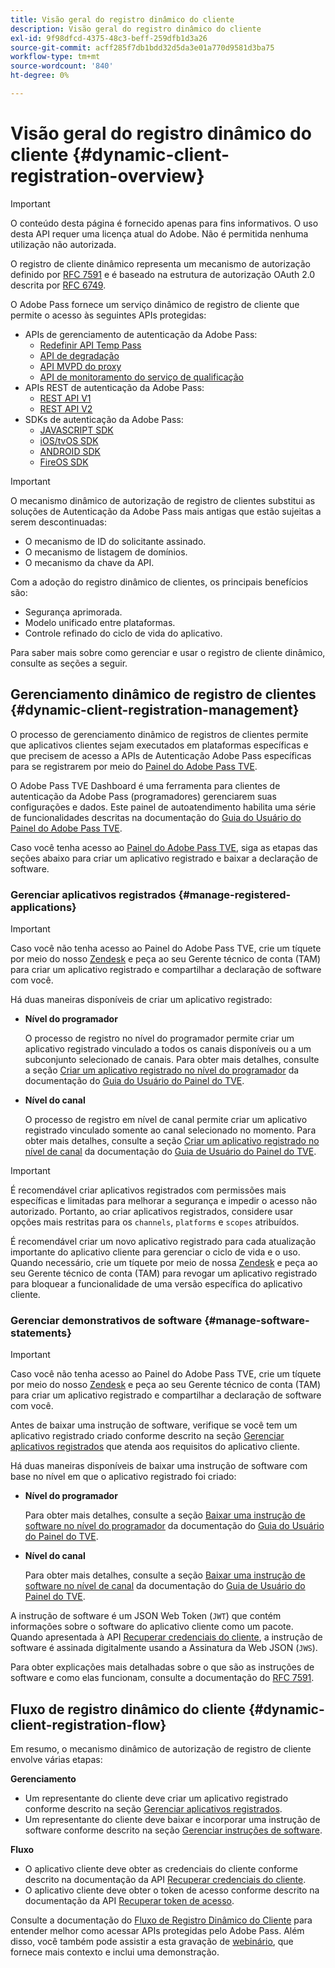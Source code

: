 ```yaml
---
title: Visão geral do registro dinâmico do cliente
description: Visão geral do registro dinâmico do cliente
exl-id: 9f98dfcd-4375-48c3-beff-259dfb1d3a26
source-git-commit: acff285f7db1bdd32d5da3e01a770d9581d3ba75
workflow-type: tm+mt
source-wordcount: '840'
ht-degree: 0%

---
```


# Visão geral do registro dinâmico do cliente {#dynamic-client-registration-overview}

>[!IMPORTANT]
>
> O conteúdo desta página é fornecido apenas para fins informativos. O uso desta API requer uma licença atual do Adobe. Não é permitida nenhuma utilização não autorizada.

O registro de cliente dinâmico representa um mecanismo de autorização definido por [RFC 7591](https://datatracker.ietf.org/doc/html/rfc7591) e é baseado na estrutura de autorização OAuth 2.0 descrita por [RFC 6749](https://datatracker.ietf.org/doc/html/rfc6749).

O Adobe Pass fornece um serviço dinâmico de registro de cliente que permite o acesso às seguintes APIs protegidas:

* APIs de gerenciamento de autenticação da Adobe Pass:
   * [Redefinir API Temp Pass](../reset-temp-pass.md)
   * [API de degradação](../degradation-api-overview.md)
   * [API MVPD do proxy](../proxy-mvpd-webserv.md)
   * [API de monitoramento do serviço de qualificação](../entitlement-service-monitoring-api.md)
* APIs REST de autenticação da Adobe Pass:
   * [REST API V1](../rest-api-reference.md)
   * [REST API V2](../rest-api-v2/apis/rest-api-v2-apis-overview.md)
* SDKs de autenticação da Adobe Pass:
   * [JAVASCRIPT SDK](../javascript-sdk-api-reference.md)
   * [iOS/tvOS SDK](../iostvos-sdk-api-reference.md)
   * [ANDROID SDK](../android-sdk-api-reference.md)
   * [FireOS SDK](../amazon-fireos-native-client-api-reference.md)

>[!IMPORTANT]
>
> O mecanismo dinâmico de autorização de registro de clientes substitui as soluções de Autenticação da Adobe Pass mais antigas que estão sujeitas a serem descontinuadas:
>
> * O mecanismo de ID do solicitante assinado.
> * O mecanismo de listagem de domínios.
> * O mecanismo da chave da API.

Com a adoção do registro dinâmico de clientes, os principais benefícios são:

* Segurança aprimorada.
* Modelo unificado entre plataformas.
* Controle refinado do ciclo de vida do aplicativo.

Para saber mais sobre como gerenciar e usar o registro de cliente dinâmico, consulte as seções a seguir.

## Gerenciamento dinâmico de registro de clientes {#dynamic-client-registration-management}

O processo de gerenciamento dinâmico de registros de clientes permite que aplicativos clientes sejam executados em plataformas específicas e que precisem de acesso a APIs de Autenticação Adobe Pass específicas para se registrarem por meio do [Painel do Adobe Pass TVE](https://console.auth.adobe.com/).

O Adobe Pass TVE Dashboard é uma ferramenta para clientes de autenticação da Adobe Pass (programadores) gerenciarem suas configurações e dados. Este painel de autoatendimento habilita uma série de funcionalidades descritas na documentação do [Guia do Usuário do Painel do Adobe Pass TVE](../tve-dashboard/old-tve-dashboard/tve-dashboard-user-guide.md).

Caso você tenha acesso ao [Painel do Adobe Pass TVE](https://console.auth.adobe.com/), siga as etapas das seções abaixo para criar um aplicativo registrado e baixar a declaração de software.

### Gerenciar aplicativos registrados {#manage-registered-applications}

>[!IMPORTANT]
>
> Caso você não tenha acesso ao Painel do Adobe Pass TVE, crie um tíquete por meio do nosso [Zendesk](https://adobeprimetime.zendesk.com) e peça ao seu Gerente técnico de conta (TAM) para criar um aplicativo registrado e compartilhar a declaração de software com você.

Há duas maneiras disponíveis de criar um aplicativo registrado:

* **Nível do programador**

  O processo de registro no nível do programador permite criar um aplicativo registrado vinculado a todos os canais disponíveis ou a um subconjunto selecionado de canais. Para obter mais detalhes, consulte a seção [Criar um aplicativo registrado no nível do programador](../tve-dashboard/old-tve-dashboard/tve-dashboard-user-guide.md#create-registered-application-programmer-level) da documentação do [Guia do Usuário do Painel do TVE](../tve-dashboard/old-tve-dashboard/tve-dashboard-user-guide.md).


* **Nível do canal**

  O processo de registro em nível de canal permite criar um aplicativo registrado vinculado somente ao canal selecionado no momento. Para obter mais detalhes, consulte a seção [Criar um aplicativo registrado no nível de canal](../tve-dashboard/old-tve-dashboard/tve-dashboard-user-guide.md#create-registered-application-channel-level) da documentação do [Guia de Usuário do Painel do TVE](../tve-dashboard/old-tve-dashboard/tve-dashboard-user-guide.md).

>[!IMPORTANT]
>
> É recomendável criar aplicativos registrados com permissões mais específicas e limitadas para melhorar a segurança e impedir o acesso não autorizado. Portanto, ao criar aplicativos registrados, considere usar opções mais restritas para os `channels`, `platforms` e `scopes` atribuídos.
>
> É recomendável criar um novo aplicativo registrado para cada atualização importante do aplicativo cliente para gerenciar o ciclo de vida e o uso. Quando necessário, crie um tíquete por meio de nossa [Zendesk](https://adobeprimetime.zendesk.com) e peça ao seu Gerente técnico de conta (TAM) para revogar um aplicativo registrado para bloquear a funcionalidade de uma versão específica do aplicativo cliente.

### Gerenciar demonstrativos de software {#manage-software-statements}

>[!IMPORTANT]
>
> Caso você não tenha acesso ao Painel do Adobe Pass TVE, crie um tíquete por meio do nosso [Zendesk](https://adobeprimetime.zendesk.com) e peça ao seu Gerente técnico de conta (TAM) para criar um aplicativo registrado e compartilhar a declaração de software com você.

Antes de baixar uma instrução de software, verifique se você tem um aplicativo registrado criado conforme descrito na seção [Gerenciar aplicativos registrados](#manage-registered-applications) que atenda aos requisitos do aplicativo cliente.

Há duas maneiras disponíveis de baixar uma instrução de software com base no nível em que o aplicativo registrado foi criado:

* **Nível do programador**

  Para obter mais detalhes, consulte a seção [Baixar uma instrução de software no nível do programador](../tve-dashboard/old-tve-dashboard/tve-dashboard-user-guide.md#download-software-statement-programmer-level) da documentação do [Guia do Usuário do Painel do TVE](../tve-dashboard/old-tve-dashboard/tve-dashboard-user-guide.md).

* **Nível do canal**

  Para obter mais detalhes, consulte a seção [Baixar uma instrução de software no nível de canal](../tve-dashboard/old-tve-dashboard/tve-dashboard-user-guide.md#download-software-statement-channel-level) da documentação do [Guia de Usuário do Painel do TVE](../tve-dashboard/old-tve-dashboard/tve-dashboard-user-guide.md).

A instrução de software é um JSON Web Token (`JWT`) que contém informações sobre o software do aplicativo cliente como um pacote. Quando apresentada à API [Recuperar credenciais do cliente](./apis/dynamic-client-registration-apis-retrieve-client-credentials.md), a instrução de software é assinada digitalmente usando a Assinatura da Web JSON (`JWS`).

Para obter explicações mais detalhadas sobre o que são as instruções de software e como elas funcionam, consulte a documentação do [RFC 7591](https://tools.ietf.org/html/rfc7591).

## Fluxo de registro dinâmico do cliente  {#dynamic-client-registration-flow}

Em resumo, o mecanismo dinâmico de autorização de registro de cliente envolve várias etapas:

**Gerenciamento**

* Um representante do cliente deve criar um aplicativo registrado conforme descrito na seção [Gerenciar aplicativos registrados](#manage-registered-applications).
* Um representante do cliente deve baixar e incorporar uma instrução de software conforme descrito na seção [Gerenciar instruções de software](#manage-software-statements).

**Fluxo**

* O aplicativo cliente deve obter as credenciais do cliente conforme descrito na documentação da API [Recuperar credenciais do cliente](./apis/dynamic-client-registration-apis-retrieve-client-credentials.md).
* O aplicativo cliente deve obter o token de acesso conforme descrito na documentação da API [Recuperar token de acesso](./apis/dynamic-client-registration-apis-retrieve-access-token.md).

Consulte a documentação do [Fluxo de Registro Dinâmico do Cliente](./flows/dynamic-client-registration-flow.md) para entender melhor como acessar APIs protegidas pelo Adobe Pass. Além disso, você também pode assistir a esta gravação de [webinário](https://my.adobeconnect.com/pzkp8ujrigg1/), que fornece mais contexto e inclui uma demonstração.
